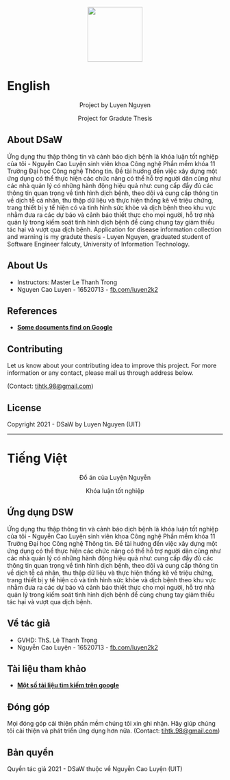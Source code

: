 <p align="center"><img src="https://raw.githubusercontent.com/caoluyennguyen/DSaW/master/app/src/main/res/drawable-v24/login_icon.png" width="128" height="128"></p>

<h1>English</h1>

<p align="center">
  Project by Luyen Nguyen
</p>
<p align="center">  
Project for Gradute Thesis
</p>


## About DSaW

Ứng dụng thu thập thông tin và cảnh báo dịch bệnh là khóa luận tốt nghiệp của tôi - Nguyễn Cao Luyện sinh viên khoa Công nghệ Phần mềm khóa 11 Trường Đại học Công nghệ Thông tin. Đề tài hướng đến việc xây dựng một ứng dụng có thể thực hiện các chức năng có thể hỗ trợ người dân cũng như các nhà quản lý có những hành động hiệu quả như: cung cấp đầy đủ các thông tin quan trọng về tình hình dịch bệnh, theo dõi và cung cấp thông tin về dịch tễ cá nhân, thu thập dữ liệu và thực hiện thống kê về triệu chứng, trang thiết bị y tế hiện có và tình hình sức khỏe và dịch bệnh theo khu vực nhằm đưa ra các dự báo và cảnh báo thiết thực cho mọi người, hỗ trợ nhà quản lý trong kiểm soát tình hình dịch bệnh để cùng chung tay giảm thiểu tác hại và vượt qua dịch bệnh.
Application for disease information collection and warning is my gradute thesis - Luyen Nguyen, graduated student of Software Engineer falcuty, University of Information Technology.

## About Us

- Instructors: Master Le Thanh Trong
- Nguyen Cao Luyen - 16520713 - <a href="http://fb.com/luyen2k2" target="_blank">fb.com/luyen2k2</a>

## References

- **[Some documents find on Google](https://google.com.vn)**

## Contributing

Let us know about your contributing idea to improve this project. For more information or any contact, please mail us through address below.

(Contact: tihtk.98@gmail.com)

## License

Copyright 2021 - DSaW by Luyen Nguyen (UIT)
<hr>
<h1>Tiếng Việt</h1>

<p align="center">
  Đồ án của Luyện Nguyễn
</p>
<p align="center">  
Khóa luận tốt nghiệp
</p>


## Ứng dụng DSW

Ứng dụng thu thập thông tin và cảnh báo dịch bệnh là khóa luận tốt nghiệp của tôi - Nguyễn Cao Luyện sinh viên khoa Công nghệ Phần mềm khóa 11 Trường Đại học Công nghệ Thông tin. Đề tài hướng đến việc xây dựng một ứng dụng có thể thực hiện các chức năng có thể hỗ trợ người dân cũng như các nhà quản lý có những hành động hiệu quả như: cung cấp đầy đủ các thông tin quan trọng về tình hình dịch bệnh, theo dõi và cung cấp thông tin về dịch tễ cá nhân, thu thập dữ liệu và thực hiện thống kê về triệu chứng, trang thiết bị y tế hiện có và tình hình sức khỏe và dịch bệnh theo khu vực nhằm đưa ra các dự báo và cảnh báo thiết thực cho mọi người, hỗ trợ nhà quản lý trong kiểm soát tình hình dịch bệnh để cùng chung tay giảm thiểu tác hại và vượt qua dịch bệnh.

## Về tác giả

- GVHD: ThS. Lê Thanh Trọng
- Nguyễn Cao Luyện - 16520713 - <a href="http://fb.com/luyen2k2" target="_blank">fb.com/luyen2k2</a>

## Tài liệu tham khảo

- **[Một số tài liệu tìm kiếm trên google](https://google.com.vn)**

## Đóng góp

Mọi đóng góp cải thiện phần mềm chúng tôi xin ghi nhận. Hãy giúp chúng tôi cải thiện và phát triển ứng dụng hơn nữa.
(Contact: tihtk.98@gmail.com)

## Bản quyền

Quyền tác giả 2021 - DSaW thuộc về Nguyễn Cao Luyện (UIT)
